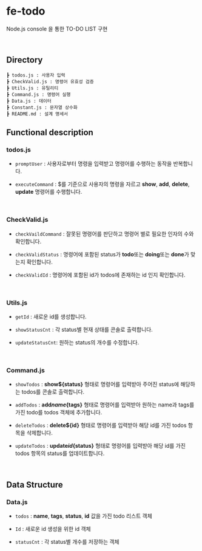 # fe-todo
Node.js console 을 통한 TO-DO LIST 구현

<br/>

## Directory

```
┣ todos.js : 사용자 입력
┣ CheckValid.js : 명령어 유효성 검증
┣ Utils.js : 유틸리티
┣ Command.js : 명령어 실행
┣ Data.js : 데이터
┣ Constant.js : 문자열 상수화
┣ README.md : 설계 명세서
```


## Functional description

### todos.js

- `promptUser` : 사용자로부터 명령을 입력받고 명령어를 수행하는 동작을 반복합니다.

- `executeCommand` : $를 기준으로 사용자의 명령을 자르고 <b>show</b>, <b>add</b>, <b>delete</b>, <b>update</b> 명령어를 수행합니다.

<br/>

### CheckValid.js

- `checkVaildCommand` : 잘못된 명령어를 판단하고 명령어 별로 필요한 인자의 수와 확인합니다.

- `checkValidStatus` : 명령어에 포함된 status가 <b>todo</b>또는 <b>doing</b>또는 <b>done</b>가 맞는지 확인합니다.

- `checkValidId` : 명령어에 포함된 id가 todos에 존재하는 id 인지 확인합니다.

<br/>

### Utils.js

- `getId` : 새로운 id를 생성합니다.

- `showStatusCnt` : 각 status별 현재 상태를 콘솔로 출력합니다.

- `updateStatusCnt`: 원하는 status의 개수를 수정합니다.

<br/>

### Command.js

- `showTodos` : <b>show${status}</b> 형태로 명령어를 입력받아 주어진 status에 해당하는 todos를 콘솔로 출력합니다.
  
- `addTodos` : <b>add${name}${tags}</b> 형태로 명령어를 입력받아 원하는 name과 tags를 가진 todo를 todos 객체에 추가합니다.
  
- `deleteTodos` : <b>delete${id}</b> 형태로 명령어를 입력받아 해당 id를 가진 todos 항목을 삭제합니다.
  
- `updateTodos` : <b>update${id}${status}</b> 형태로 명령어를 입력받아 해당 id를 가진 todos 항목의 status를 업데이트합니다.


<br/>

## Data Structure

### Data.js

- `todos` : <b>name</b>, <b>tags</b>, <b>status</b>, <b>id</b> 값을 가진 todo 리스트 객체

- `Id` : 새로운 id 생성을 위한 id 객체
  
- `statusCnt` : 각 status별 개수를 저장하는 객체
